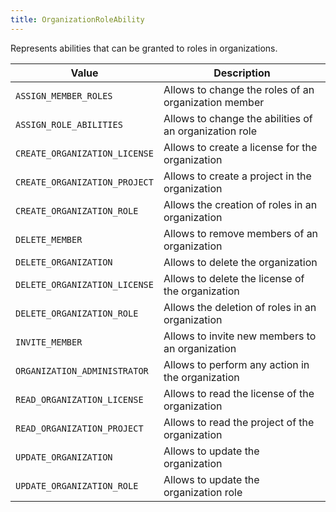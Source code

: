 ```yaml
---
title: OrganizationRoleAbility
---
```


Represents abilities that can be granted to roles in organizations.

| Value | Description |
|-------|-------------|
| `ASSIGN_MEMBER_ROLES` | Allows to change the roles of an organization member |
| `ASSIGN_ROLE_ABILITIES` | Allows to change the abilities of an organization role |
| `CREATE_ORGANIZATION_LICENSE` | Allows to create a license for the organization |
| `CREATE_ORGANIZATION_PROJECT` | Allows to create a project in the organization |
| `CREATE_ORGANIZATION_ROLE` | Allows the creation of roles in an organization |
| `DELETE_MEMBER` | Allows to remove members of an organization |
| `DELETE_ORGANIZATION` | Allows to delete the organization |
| `DELETE_ORGANIZATION_LICENSE` | Allows to delete the license of the organization |
| `DELETE_ORGANIZATION_ROLE` | Allows the deletion of roles in an organization |
| `INVITE_MEMBER` | Allows to invite new members to an organization |
| `ORGANIZATION_ADMINISTRATOR` | Allows to perform any action in the organization |
| `READ_ORGANIZATION_LICENSE` | Allows to read the license of the organization |
| `READ_ORGANIZATION_PROJECT` | Allows to read the project of the organization |
| `UPDATE_ORGANIZATION` | Allows to update the organization |
| `UPDATE_ORGANIZATION_ROLE` | Allows to update the organization role |

